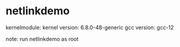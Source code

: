 # netlinkdemo


kernelmodule:
kernel version:
6.8.0-48-generic
gcc version:
gcc-12


note:
run netlinkdemo as root